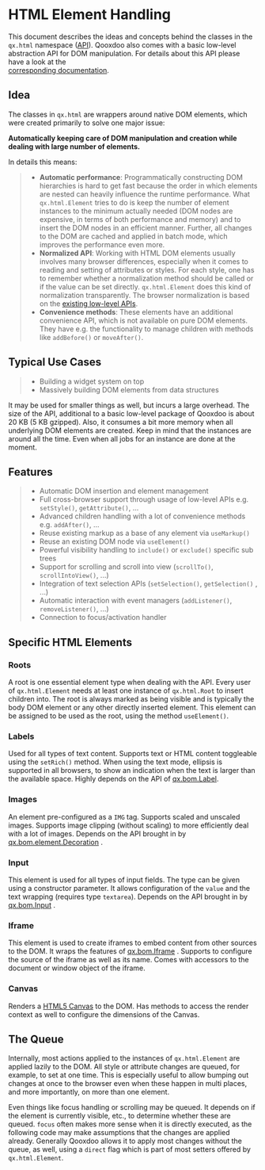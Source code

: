 # HTML Element Handling

This document describes the ideas and concepts behind the classes in the
`qx.html` namespace ([API](apps://apiviewer/#qx.html)). Qooxdoo also comes with
a basic low-level abstraction API for DOM manipulation. For details about this
API please have a look at the  
[corresponding documentation](tech_website_apis.md).

## Idea

The classes in `qx.html` are wrappers around native DOM elements, which were
created primarily to solve one major issue:

**Automatically keeping care of DOM manipulation and creation while dealing with
large number of elements.**

In details this means:

> - **Automatic performance**: Programmatically constructing DOM hierarchies is
>   hard to get fast because the order in which elements are nested can heavily
>   influence the runtime performance. What `qx.html.Element` tries to do is
>   keep the number of element instances to the minimum actually needed (DOM
>   nodes are expensive, in terms of both performance and memory) and to insert
>   the DOM nodes in an efficient manner. Further, all changes to the DOM are
>   cached and applied in batch mode, which improves the performance even more.
> - **Normalized API**: Working with HTML DOM elements usually involves many
>   browser differences, especially when it comes to reading and setting of
>   attributes or styles. For each style, one has to remember whether a
>   normalization method should be called or if the value can be set directly.
>   `qx.html.Element` does this kind of normalization transparently. The browser
>   normalization is based on the
>   [existing low-level APIs](tech_website_apis.md).
> - **Convenience methods**: These elements have an additional convenience API,
>   which is not available on pure DOM elements. They have e.g. the
>   functionality to manage children with methods like `addBefore()` or
>   `moveAfter()`.

## Typical Use Cases

> - Building a widget system on top
> - Massively building DOM elements from data structures

It may be used for smaller things as well, but incurs a large overhead. The size
of the API, additional to a basic low-level package of Qooxdoo is about 20 KB (5
KB gzipped). Also, it consumes a bit more memory when all underlying DOM elements
are created. Keep in mind that the instances are around all the time. Even when
all jobs for an instance are done at the moment.

## Features

> - Automatic DOM insertion and element management
> - Full cross-browser support through usage of low-level APIs e.g.
>   `setStyle()`, `getAttribute()`, ...
> - Advanced children handling with a lot of convenience methods e.g.
>   `addAfter()`, ...
> - Reuse existing markup as a base of any element via `useMarkup()`
> - Reuse an existing DOM node via `useElement()`
> - Powerful visibility handling to `include()` or `exclude()` specific sub
>   trees
> - Support for scrolling and scroll into view (`scrollTo()`,
>   `scrollIntoView()`, ...)
> - Integration of text selection APIs (`setSelection()`, `getSelection()` ,
>   ...)
> - Automatic interaction with event managers (`addListener()`,
>   `removeListener()`, ...)
> - Connection to focus/activation handler

## Specific HTML Elements

### Roots

A root is one essential element type when dealing with the API. Every user of
`qx.html.Element` needs at least one instance of `qx.html.Root` to insert
children into. The root is always marked as being visible and is typically the
body DOM element or any other directly inserted element. This element can be
assigned to be used as the root, using the method `useElement()`.

### Labels

Used for all types of text content. Supports text or HTML content toggleable
using the `setRich()` method. When using the text mode, ellipsis is supported in
all browsers, to show an indication when the text is larger than the available
space. Highly depends on the API of
[qx.bom.Label](apps://apiviewer/#qx.bom.Label).

### Images

An element pre-configured as a `IMG` tag. Supports scaled and unscaled images.
Supports image clipping (without scaling) to more efficiently deal with a lot of
images. Depends on the API brought in by  
[qx.bom.element.Decoration](apps://apiviewer/#qx.bom.element.Decoration) .

### Input

This element is used for all types of input fields. The type can be given using
a constructor parameter. It allows configuration of the `value` and the text
wrapping (requires type `textarea`). Depends on the API brought in by
[qx.bom.Input](apps://apiviewer/#qx.bom.Input) .

### Iframe

This element is used to create iframes to embed content from other sources to
the DOM. It wraps the features of
[qx.bom.Iframe](apps://apiviewer/#qx.bom.Iframe) . Supports to configure the
source of the iframe as well as its name. Comes with accessors to the document
or window object of the iframe.

### Canvas

Renders a
[HTML5 Canvas](https://html.spec.whatwg.org/multipage/scripting.html#the-canvas-element)
to the DOM. Has methods to access the render context as well to configure the
dimensions of the Canvas.

## The Queue

Internally, most actions applied to the instances of `qx.html.Element` are
applied lazily to the DOM. All style or attribute changes are queued, for
example, to set at one time. This is especially useful to allow bumping out
changes at once to the browser even when these happen in multi places, and more
importantly, on more than one element.

Even things like focus handling or scrolling may be queued. It depends on if the
element is currently visible, etc., to determine whether these are queued.
`focus` often makes more sense when it is directly executed, as the following
code may make assumptions that the changes are applied already. Generally
Qooxdoo allows it to apply most changes without the queue, as well, using a
`direct` flag which is part of most setters offered by `qx.html.Element`.
